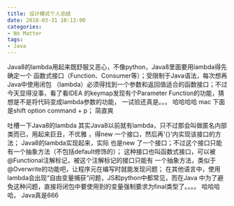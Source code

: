 ```yaml
---
title: 设计模式个人总结
date: 2018-03-31 10:13:00
categories:
- No Matter
tags:
- Java
---  
```



Java8的lambda用起来既舒服又恶心，不像python，Java8里面要用lambda得先确定一个
函数式接口（Function、Consumer等）；受限制于Java语法，每次想再Java中使用闭包
（lambda）必须得找到一个参数和返回值适合的函数接口；不过今天显得没事，看了看IDEA
的keymap发现有个Parameter Function的功能，猜想是不是将代码变成lambda参数的功能，
一试验还真是。。。 哈哈哈哈 mac 下面是shift option command + p； 简直爽

吐槽一下Java8的lambda
其实Java8以前就有lambda，只不过那会叫做匿名内部类而已，用起来巨丑，不优雅
，得new 一个接口，然后再'{}'内实现该接口的方法； Java8的lambda实现起来，实际
也是new 了一个接口；不过这个接口只能有一个抽象方法（不包括default修饰的）；
这种接口也叫函数式接口，可以被@Functional注解标记，被这个注解标记的接口只能有
一个抽象方法，类似于@Overwrite的功能吧，让程序元在编写时就能发现问题；
在其他语言中，使用lambda会出现“自由变量捕获”问题，JS和python中都常见，而在Java
中为了避免这种问题，直接将闭包中要使用到的变量强制要求为final类型了。。。。
哈哈哈哈， Java真是666